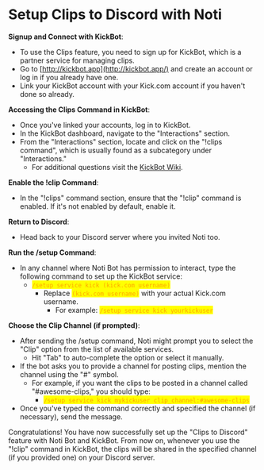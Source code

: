 # Setup Clips to Discord with Noti

**Signup and Connect with KickBot**:

* To use the Clips feature, you need to sign up for KickBot, which is a partner service for managing clips.
* Go to [http://kickbot.app](http://kickbot.app/) and create an account or log in if you already have one.
* Link your KickBot account with your Kick.com account if you haven't done so already.

**Accessing the Clips Command in KickBot**:

* Once you've linked your accounts, log in to KickBot.
* In the KickBot dashboard, navigate to the "Interactions" section.
* From the "Interactions" section, locate and click on the "!clips command", which is usually found as a subcategory under "Interactions."
  * For additional questions visit the [KickBot Wiki](https://docs.kickbot.app/dashboard/interactions/clip-command).

**Enable the !clip Command**:

* In the "!clips" command section, ensure that the "!clip" command is enabled. If it's not enabled by default, enable it.

**Return to Discord**:

* Head back to your Discord server where you invited Noti too.

**Run the /setup Command**:

* In any channel where Noti Bot has permission to interact, type the following command to set up the KickBot service:
  * <mark style="color:orange;">`/setup service kick (kick.com username)`</mark>
    * Replace <mark style="color:orange;">`(kick.com username)`</mark> with your actual Kick.com username.&#x20;
      * For example: <mark style="color:orange;">`/setup service kick yourkickuser`</mark>

**Choose the Clip Channel (if prompted)**:

* After sending the /setup command, Noti might prompt you to select the "Clip" option from the list of available services.&#x20;
  * Hit "Tab" to auto-complete the option or select it manually.
* If the bot asks you to provide a channel for posting clips, mention the channel using the "#" symbol.&#x20;
  * For example, if you want the clips to be posted in a channel called "#awesome-clips," you should type:
    * <mark style="color:orange;">`/setup service kick mykickuser clip_channel:#awesome-clips`</mark>
* Once you've typed the command correctly and specified the channel (if necessary), send the message.

Congratulations! You have now successfully set up the "Clips to Discord" feature with Noti Bot and KickBot. From now on, whenever you use the "!clip" command in KickBot, the clips will be shared in the specified channel (if you provided one) on your Discord server.
